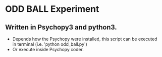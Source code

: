 # ODD BALL Experiment
## Written in Psychopy3 and python3.
- Depends how the Psychopy were installed, this script can be executed in terminal (i.e. 'python odd_ball.py')
- Or execute inside Psychopy coder.
